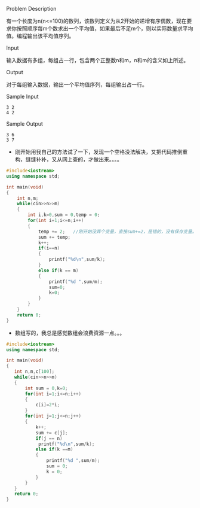 Problem Description

有一个长度为n(n<=100)的数列，该数列定义为从2开始的递增有序偶数，现在要求你按照顺序每m个数求出一个平均值，如果最后不足m个，则以实际数量求平均值。编程输出该平均值序列。

 

Input

输入数据有多组，每组占一行，包含两个正整数n和m，n和m的含义如上所述。

 

Output

对于每组输入数据，输出一个平均值序列，每组输出占一行。

 

Sample Input

```
3 2
4 2
```

 

Sample Output

```
3 6
3 7
```

- 刚开始用我自己的方法试了一下，发现一个空格没法解决，又把代码推倒重构，缝缝补补，又从网上查的，才做出来。。。。

```c++
#include<iostream>
using namespace std;

int main(void)
{
    int n,m;
    while(cin>>n>>m)
    {
        int i,k=0,sum = 0,temp = 0;
        for(int i=1;i<=n;i++)
        {
            temp += 2;   //刚开始没弄个变量，直接sum+=2，是错的，没有保存变量。。。。
            sum += temp;
            k++;
            if(i==n)
            {
                printf("%d\n",sum/k);
            }
            else if(k == m)
            {
                printf("%d ",sum/m);
                sum=0;
                k=0;
            }
        }
    }
    return 0;
}

```

- 数组写的，我总是感觉数组会浪费资源一点。。。

```c++
#include<iostream>
using namespace std;

int main(void)
{
   int n,m,c[100];
   while(cin>>n>>m)
   {
       int sum = 0,k=0;
       for(int i=1;i<=n;i++)
       {
           c[i]=2*i;
       }
       for(int j=1;j<=n;j++)
       {
           k++;
           sum += c[j];
           if(j == n)
            printf("%d\n",sum/k);
           else if(k ==m)
           {
               printf("%d ",sum/m);
               sum = 0;
               k = 0;
           }
       }
   }
   return 0;
}
```

